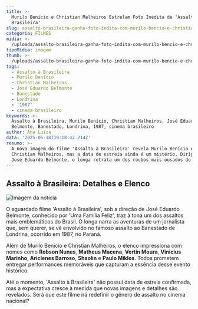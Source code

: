 ```yaml
---
title: >-
  Murilo Benício e Christian Malheiros Estrelam Foto Inédita de 'Assalto à
  Brasileira'
slug: assalto-brasileira-ganha-foto-indita-com-murilo-bencio-e-christian-malheiros
categoria: FILMES
midia: >-
  /uploads/assalto-brasileira-ganha-foto-indita-com-murilo-bencio-e-christian-malheiros-thumb.png
tipoMidia: imagem
thumb: >-
  /uploads/assalto-brasileira-ganha-foto-indita-com-murilo-bencio-e-christian-malheiros-thumb.png
tags:
  - Assalto à Brasileira
  - Murilo Benício
  - Christian Malheiros
  - José Eduardo Belmonte
  - Banestado
  - Londrina
  - '1987'
  - cinema brasileiro
keywords: >-
  Assalto à Brasileira, Murilo Benício, Christian Malheiros, José Eduardo
  Belmonte, Banestado, Londrina, 1987, cinema brasileiro
author: Ana Luiza
data: '2025-06-18T19:18:42.214Z'
resumo: >-
  A nova imagem do filme 'Assalto à Brasileira' revela Murilo Benício e
  Christian Malheiros, mas a data de estreia ainda é um mistério. Dirigido por
  José Eduardo Belmonte, o longa retrata um dos roubos mais ousados do Brasil.
---
```


## Assalto à Brasileira: Detalhes e Elenco

![Imagem da notícia](https://cdn.ome.lt/T7Khiy_qTJiXoUqiL0hfNJ3T3_8=/fit-in/837x500/smart/uploads/conteudo/fotos/assalto-a-brasileira.png)

O aguardado filme 'Assalto à Brasileira', sob a direção de José Eduardo Belmonte, conhecido por 'Uma Família Feliz', traz à tona um dos assaltos mais emblemáticos do Brasil. O longa narra as aventuras de um jornalista que, sem querer, se vê envolvido no famoso assalto ao Banestado de Londrina, ocorrido em 1987, no Paraná.

Além de Murilo Benício e Christian Malheiros, o elenco impressiona com nomes como **Robson Nunes**, **Matheus Macena**, **Vertin Moura**, **Vinicius Marinho**, **Ariclenes Barroso**, **Shaolin** e **Paulo Miklos**. Todos prometem entregar performances memoráveis que capturam a essência desse evento histórico.

Até o momento, 'Assalto à Brasileira' não possui data de estreia confirmada, mas a expectativa cresce à medida que novas imagens e detalhes são revelados. Será que este filme irá redefinir o gênero de assalto no cinema nacional?

